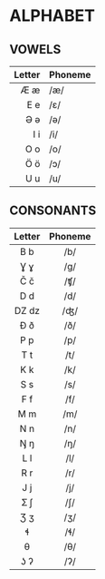 # ALPHABET

## VOWELS

| Letter | Phoneme |
| ------:|:-------- |
| Æ æ | /æ/ |
| E e | /ɛ/ |
| Ə ǝ | /ǝ/ |
| I i | /i/ |
| O o | /o/ |
| Ö ö | /ɔ/ |
| U u | /u/ |

## CONSONANTS

|  Letter |  Phoneme |
| :------:|:-------: |
| B b | /b/ |
| Ɣ ɣ | /g/ |
| Č č | /ʧ/ |
| D d | /d/ |
| Ǳ ǳ | /ʤ/ |
| Ɖ ð | /ð/ |
| P p | /p/ |
| T t | /t/ |
| K k | /k/ |
| S s | /s/ |
| F f | /f/ |
| M m | /m/ |
| N n | /n/ |
| Ŋ ŋ | /ŋ/ |
| L l | /l/ |
| R r | /r/ |
| J j | /j/ |
| Ʃ ʃ | /ʃ/ |
| Ʒ ʒ | /ʒ/ |
| ɬ | /ɬ/ |
| θ | /θ/ |
| ʖ ʔ | /ʔ/ |

